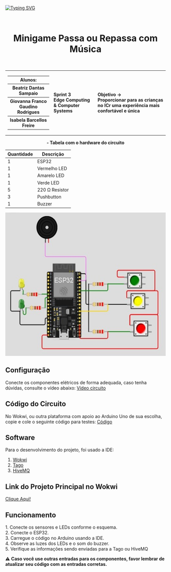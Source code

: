 [![Typing SVG](https://readme-typing-svg.herokuapp.com?font=Fira+Code&pause=1000&color=F7862E&width=435&lines=Sprint:+%2B+Edge+%2B+Computing)](https://git.io/typing-svg)

<div align="center">
  <br>
  <h1>Minigame Passa ou Repassa com Música</h1>
</div>

<br>

<table>
  <tr>
    <td>
      <div>
        <table>
          <tr>
            <th>Alunos:</th>
          </tr>
          <tr>
            <th>Beatriz Dantas Sampaio</th>
          </tr>
          <tr>
            <th>Giovanna Franco Gaudino Rodrigues</th>
          </tr>
          <tr>
            <th>Isabela Barcellos Freire</th>
          </tr>
        </table>
      </div>
    </td>
    <td>
      <div>
        <b>Sprint 3 <br> Edge Computing & Computer Systems</b>
      <td> <b>Objetivo → <br> Proporcionar para as crianças no ICr uma experiência mais confortável e única </b> </td>
      </div>
    </td>
  </tr>
</table>



<div align="center">

<b> - Tabela com o hardware do circuito </b>

| Quantidade | Descrição                     |
| ---------- | ----------------------------- |
| 1          | ESP32                         |
| 1          | Vermelho LED                  |
| 1          | Amarelo LED                   |
| 1          | Verde LED                     |
| 5          | 220 Ω Resistor                |
| 3          | Pushbutton                    |
| 1          | Buzzer                        |

<img height="450px" src="circuito.jpg" alt="Circuito">

</div>

<h2> Configuração </h2>

Conecte os componentes elétricos de forma adequada, caso tenha dúvidas, consulte o vídeo  abaixo:
<a href="ExplicaçãoEdge.mp4"> Vídeo circuito </a>

<h2> Código do Circuito </h2>

No Wokwi, ou outra plataforma com apoio ao Arduino Uno de sua escolha, copie e cole o seguinte código para testes:
<a href="código.c++"> Código </a>

<h2> Software </h2>

<p> Para o desenvolvimento do projeto, foi usado a IDE: </p>

1. <a href="https://wokwi.com/"> Wokwi </a>
2. <a href="https://tago.io/"> Tago </a>
2. <a href="https://www.hivemq.com/demos/websocket-client/"> HiveMQ </a>

<h2> Link do Projeto Principal no Wokwi </h2>
<a href="https://wokwi.com/projects/398691556513530881"> Clique Aqui! </a>

<h2> Funcionamento  </h2>
1. Conecte os sensores e LEDs conforme o esquema. <br>
2. Conecte o ESP32. <br>
3. Carregue o código no Arduino usando a IDE. <br>
4. Observe as luzes dos LEDs e o som do buzzer. <br>
5. Verifique as informações sendo enviadas para a Tago ou HiveMQ


<br>

⚠️ <b> Caso você use outras entradas para os componentes, favor lembrar de atualizar seu código com as entradas corretas. </b>

